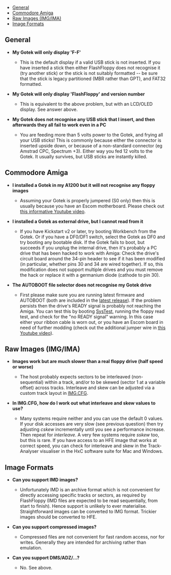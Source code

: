 - [General](#general)
- [Commodore Amiga](#commodore-amiga)
- [Raw Images (IMG/IMA)](#raw-images-imgima)
- [Image Formats](#image-formats)

## General

- **My Gotek will only display 'F-F'**
  - This is the default display if a valid USB stick is not inserted.
  If you have inserted a stick then either FlashFloppy does not
  recognise it (try another stick) or the stick is not suitably
  formatted -- be sure that the stick is legacy partitioned (MBR
  rather than GPT), and FAT32 formatted.

- **My Gotek will only display 'FlashFloppy' and version number**
  - This is equivalent to the above problem, but with an LCD/OLED display.
  See answer above.
  
- **My Gotek does not recognise any USB stick that I insert, and then
afterwards they all fail to work even in a PC**
  - You are feeding more than 5 volts power to the Gotek, and frying
all your USB sticks! This is commonly because either the connector is
inserted upside down, or because of a non-standard connector (eg
Amstrad CPC, Spectrum +3). Either way you fed 12 volts to the
Gotek. It usually survives, but USB sticks are instantly killed.

## Commodore Amiga

- **I installed a Gotek in my A1200 but it will not recognise
any floppy images**
  - Assuming your Gotek is properly jumpered (S0 only) then this is
usually because you have an Escom motherboard. Please check out
[this informative Youtube video][a1200_mod].

- **I installed a Gotek as external drive, but I cannot read from it**
  - If you have Kickstart v2 or later, try booting Workbench from the
Gotek. Or if you have a DF0/DF1 switch, select the Gotek as DF0 and
try booting any bootable disk. If the Gotek fails to boot, but
succeeds if you unplug the internal drive, then it's probably a
PC drive that has been hacked to work with Amiga: Check the drive's
circuit board around the 34-pin header to see if it has been modified
(in particular, whether pins 30 and 34 are wired together). If so,
this modification does not support multiple drives and you must remove
the hack or replace it with a germanium diode (cathode to pin 30).

- **The AUTOBOOT file selector does not recognise my Gotek drive**
  - First please make sure you are running latest firmware and
AUTOBOOT (both are included in the [latest release](Downloads)).
If the problem persists then the drive's READY signal is probably
not reaching the Amiga. You can test this by booting [SysTest][systest],
running the floppy read test, and check for the "no READY signal" warning.
In this case either your ribbon cable is worn out, or you have an Escom
board in need of further modding (check out the additional jumper wire
in [this Youtube video][a1200_mod]).

[a1200_mod]: https://www.youtube.com/watch?v=G6fYOjTYvXM
[systest]: https://github.com/keirf/Amiga-Stuff/blob/master/README.md

## Raw Images (IMG/IMA)

- **Images work but are much slower than a real floppy drive (half speed
or worse)**
  - The host probably expects sectors to be interleaved (non-sequential)
within a track, and/or to be skewed (sector 1 at a variable offset) across
tracks. Interleave and skew can be adjusted via a custom track layout
in [IMG.CFG](IMG.CFG-Configuration-File).

- **In IMG.CFG, how do I work out what interleave and skew values to use?**
  - Many systems require neither and you can use the default 0
values. If your disk accesses are very slow (see previous question)
then try adjusting *cskew* incrementally until you see a performance
increase. Then repeat for *interleave*. A very few systems require
*sskew* too, but this is rare. If you have access to an HFE image that
works at correct speed, you can check for interleave and skew in the
Track-Analyser visualiser in the HxC software suite for Mac and
Windows.

## Image Formats

- **Can you support IMD images?**
  - Unfortunately IMD is an archive format which is not convenient for
directly accessing specific tracks or sectors, as required by FlashFloppy
(IMD files are expected to be read sequentially, from start to finish).
Hence support is unlikely to ever materialise. Straightforward images can
be converted to IMG format. Trickier images should be converted to HFE.

- **Can you support compressed images?**
  - Compressed files are not convenient for fast random access, nor for
writes. Generally they are intended for archiving rather than emulation.

- **Can you support DMS/ADZ/...?**
  - No. See above.
